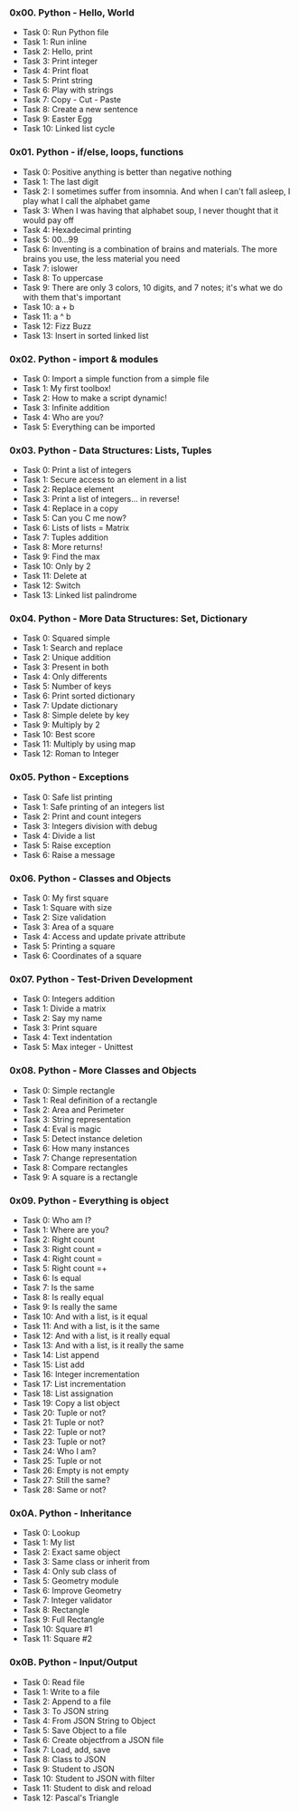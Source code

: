 ### 0x00. Python - Hello, World
* Task 0: Run Python file
* Task 1: Run inline
* Task 2: Hello, print
* Task 3: Print integer
* Task 4: Print float
* Task 5: Print string
* Task 6: Play with strings
* Task 7: Copy - Cut - Paste
* Task 8: Create a new sentence
* Task 9: Easter Egg
* Task 10: Linked list cycle


### 0x01. Python - if/else, loops, functions
* Task 0: Positive anything is better than negative nothing
* Task 1: The last digit
* Task 2: I sometimes suffer from insomnia. And when I can't fall asleep, I play what I call the alphabet game
* Task 3: When I was having that alphabet soup, I never thought that it would pay off
* Task 4: Hexadecimal printing
* Task 5: 00...99
* Task 6: Inventing is a combination of brains and materials. The more brains you use, the less material you need
* Task 7: islower
* Task 8: To uppercase
* Task 9: There are only 3 colors, 10 digits, and 7 notes; it's what we do with them that's important
* Task 10: a + b
* Task 11: a ^ b
* Task 12: Fizz Buzz
* Task 13: Insert in sorted linked list


### 0x02. Python - import & modules
* Task 0: Import a simple function from a simple file
* Task 1: My first toolbox!
* Task 2: How to make a script dynamic!
* Task 3: Infinite addition
* Task 4: Who are you?
* Task 5: Everything can be imported


### 0x03. Python - Data Structures: Lists, Tuples
* Task 0: Print a list of integers
* Task 1: Secure access to an element in a list
* Task 2: Replace element
* Task 3: Print a list of integers... in reverse!
* Task 4: Replace in a copy
* Task 5: Can you C me now?
* Task 6: Lists of lists = Matrix
* Task 7: Tuples addition
* Task 8: More returns!
* Task 9: Find the max
* Task 10: Only by 2
* Task 11: Delete at
* Task 12: Switch
* Task 13: Linked list palindrome


### 0x04. Python - More Data Structures: Set, Dictionary
* Task 0: Squared simple
* Task 1: Search and replace
* Task 2: Unique addition
* Task 3: Present in both
* Task 4: Only differents
* Task 5: Number of keys
* Task 6: Print sorted dictionary
* Task 7: Update dictionary
* Task 8: Simple delete by key
* Task 9: Multiply by 2
* Task 10: Best score
* Task 11: Multiply by using map
* Task 12: Roman to Integer

### 0x05. Python - Exceptions
* Task 0: Safe list printing
* Task 1: Safe printing of an integers list
* Task 2: Print and count integers
* Task 3: Integers division with debug
* Task 4: Divide a list
* Task 5: Raise exception
* Task 6: Raise a message

### 0x06. Python - Classes and Objects
* Task 0: My first square
* Task 1: Square with size
* Task 2: Size validation
* Task 3: Area of a square
* Task 4: Access and update private attribute
* Task 5: Printing a square
* Task 6: Coordinates of a square

### 0x07. Python - Test-Driven Development
* Task 0: Integers addition
* Task 1: Divide a matrix
* Task 2: Say my name
* Task 3: Print square
* Task 4: Text indentation
* Task 5: Max integer - Unittest

### 0x08. Python - More Classes and Objects
* Task 0: Simple rectangle
* Task 1: Real definition of a rectangle
* Task 2: Area and Perimeter
* Task 3: String representation
* Task 4: Eval is magic
* Task 5: Detect instance deletion
* Task 6: How many instances
* Task 7: Change representation
* Task 8: Compare rectangles
* Task 9: A square is a rectangle

### 0x09. Python - Everything is object
* Task 0: Who am I?
* Task 1: Where are you?
* Task 2: Right count
* Task 3: Right count =
* Task 4: Right count =
* Task 5: Right count =+
* Task 6: Is equal
* Task 7: Is the same 
* Task 8: Is really equal
* Task 9: Is really the same
* Task 10: And with a list, is it equal
* Task 11: And with a list, is it the same
* Task 12: And with a list, is it really equal
* Task 13: And with a list, is it really the same
* Task 14: List append
* Task 15: List add
* Task 16: Integer incrementation
* Task 17: List incrementation
* Task 18: List assignation
* Task 19: Copy a list object
* Task 20: Tuple or not?
* Task 21: Tuple or not?
* Task 22: Tuple or not?
* Task 23: Tuple or not?
* Task 24: Who I am?
* Task 25: Tuple or not
* Task 26: Empty is not empty
* Task 27: Still the same?
* Task 28: Same or not?

### 0x0A. Python - Inheritance
* Task 0: Lookup
* Task 1: My list
* Task 2: Exact same object
* Task 3: Same class or inherit from
* Task 4: Only sub class of
* Task 5: Geometry module 
* Task 6: Improve Geometry
* Task 7: Integer validator 
* Task 8: Rectangle
* Task 9: Full Rectangle
* Task 10: Square #1
* Task 11: Square #2

### 0x0B. Python - Input/Output
* Task 0: Read file
* Task 1: Write to a file
* Task 2: Append to a file
* Task 3: To JSON string
* Task 4: From JSON String to Object
* Task 5: Save Object to a file
* Task 6: Create objectfrom a JSON file
* Task 7: Load, add, save
* Task 8: Class to JSON
* Task 9: Student to JSON
* Task 10: Student to JSON with filter
* Task 11: Student to disk and reload
* Task 12: Pascal's Triangle
